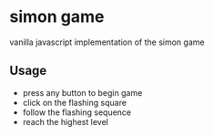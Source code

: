 # simon game

vanilla javascript implementation of the simon game

## Usage

- press any button to begin game
- click on the flashing square
- follow the flashing sequence
- reach the highest level
